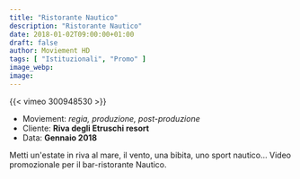 ```yaml
---
title: "Ristorante Nautico"
description: "Ristorante Nautico"
date: 2018-01-02T09:00:00+01:00
draft: false
author: Moviement HD
tags: [ "Istituzionali", "Promo" ]
image_webp:
image:
---
```


{{< vimeo 300948530 >}}
<br>

- Moviement: *regia, produzione, post-produzione*
- Cliente: **Riva degli Etruschi resort**
- Data: **Gennaio 2018**

Metti un'estate in riva al mare, il vento, una bibita, uno sport nautico... Video promozionale per il bar-ristorante Nautico.
